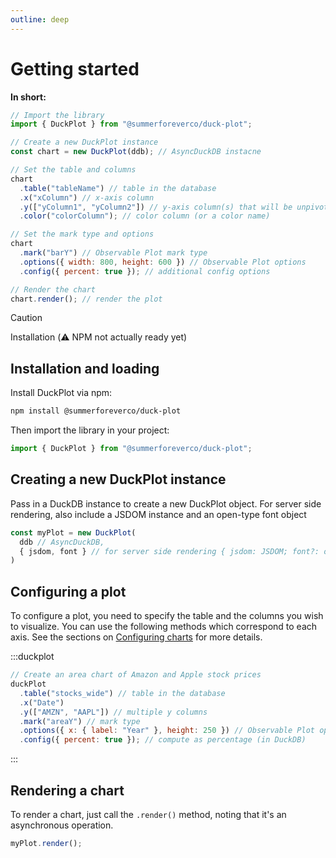 ```yaml
---
outline: deep
---
```


# Getting started

**In short:**

```javascript
// Import the library
import { DuckPlot } from "@summerforeverco/duck-plot";

// Create a new DuckPlot instance
const chart = new DuckPlot(ddb); // AsyncDuckDB instacne

// Set the table and columns
chart
  .table("tableName") // table in the database
  .x("xColumn") // x-axis column
  .y(["yColumn1", "yColumn2"]) // y-axis column(s) that will be unpivoted
  .color("colorColumn"); // color column (or a color name)

// Set the mark type and options
chart
  .mark("barY") // Observable Plot mark type
  .options({ width: 800, height: 600 }) // Observable Plot options
  .config({ percent: true }); // additional config options

// Render the chart
chart.render(); // render the plot
```

> [!CAUTION]
> Installation (⚠️ NPM not actually ready yet)

## Installation and loading

Install DuckPlot via npm:

```bash
npm install @summerforeverco/duck-plot
```

Then import the library in your project:

```javascript
import { DuckPlot } from "@summerforeverco/duck-plot";
```

## Creating a new DuckPlot instance

Pass in a DuckDB instance to create a new DuckPlot object. For server side
rendering, also include a JSDOM instance and an open-type font object

```javascript
const myPlot = new DuckPlot(
  ddb // AsyncDuckDB,
  { jsdom, font } // for server side rendering { jsdom: JSDOM; font?: opentype.Font }
)
```

## Configuring a plot

To configure a plot, you need to specify the table and the columns you wish to
visualize. You can use the following methods which correspond to each axis. See
the sections on [Configuring charts](/configuring-charts) for more details.

:::duckplot

```js
// Create an area chart of Amazon and Apple stock prices
duckPlot
  .table("stocks_wide") // table in the database
  .x("Date")
  .y(["AMZN", "AAPL"]) // multiple y columns
  .mark("areaY") // mark type
  .options({ x: { label: "Year" }, height: 250 }) // Observable Plot options
  .config({ percent: true }); // compute as percentage (in DuckDB)
```

:::

## Rendering a chart

To render a chart, just call the `.render()` method, noting that it's an asynchronous operation.

```javascript
myPlot.render();
```

